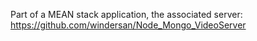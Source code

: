 Part of a MEAN stack application, the associated server:
https://github.com/windersan/Node_Mongo_VideoServer
